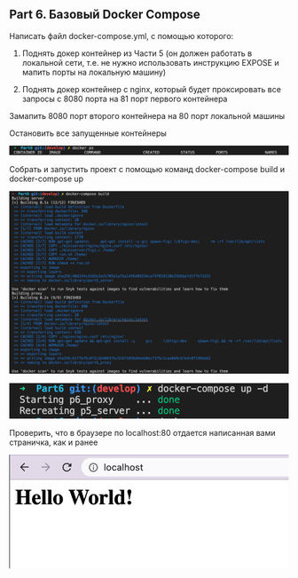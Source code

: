 ## Part 6. Базовый Docker Compose


Написать файл docker-compose.yml, с помощью которого:

1) Поднять докер контейнер из Части 5 (он должен работать в локальной сети, т.е. не нужно использовать инструкцию EXPOSE и мапить порты на локальную машину)


2) Поднять докер контейнер с nginx, который будет проксировать все запросы с 8080 порта на 81 порт первого контейнера

Замапить 8080 порт второго контейнера на 80 порт локальной машины

Остановить все запущенные контейнеры

![](./screenshots/stop.png)

Собрать и запустить проект с помощью команд docker-compose build и docker-compose up

![](./screenshots/compose_build.png)

![](./screenshots/compose_up.png)

Проверить, что в браузере по localhost:80 отдается написанная вами страничка, как и ранее

![](./screenshots/localhost.png)